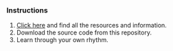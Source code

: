 ### Instructions
1. <a href="dhnam.me/Python3-Basics" target="_blank">Click here</a> and find all the resources and information.
2. Download the source code from this repository. 
3. Learn through your own rhythm.
